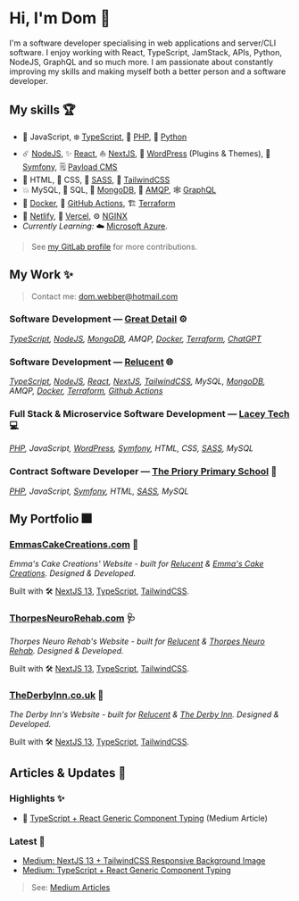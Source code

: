 # Hi, I'm Dom 👋

I'm a software developer specialising in web applications and server/CLI software.
I enjoy working with React, TypeScript, JamStack, APIs, Python, NodeJS, GraphQL and so much more.
I am passionate about constantly improving my skills and making myself both a better person and a software developer.

## My skills 🏆

- 📏 JavaScript, ❄️ [TypeScript][tech-typescript], 🐘 [PHP][tech-php], 🐍 [Python][tech-python]
- ☄️ [NodeJS][tech-nodejs], ✨ [React][tech-reactjs], ⛵ [NextJS][tech-nextjs], 🔌 [WordPress][tech-wordpress] (Plugins & Themes), 📖 [Symfony][tech-symfony], 🗒️ [Payload CMS][tech-payloadcms]
- 📝 HTML, 💄 CSS, 💍 [SASS][tech-sass], 🦑 [TailwindCSS][tech-tailwindcss]
- 💥 MySQL, 📃 SQL, 📑 [MongoDB][tech-mongodb], 📩 [AMQP][tech-amqp],  🕸️ [GraphQL][tech-graphql]
- 🐳 [Docker][tech-docker], 🏃 [GitHub Actions][tech-github-actions], 🏗️ [Terraform][tech-terraform]
- 🛒 [Netlify][tech-netlify], 🧰 [Vercel][tech-vercel], ⚙️ [NGINX][tech-nginx]
- *Currently Learning:* ☁️ [Microsoft Azure][tech-azure].

> See [my GitLab profile][] for more contributions.

## My Work ✨

> Contact me: <dom.webber@hotmail.com>

### **Software Development** — [Great Detail][work-greatdetail] ⚙️

*[TypeScript][tech-typescript],
[NodeJS][tech-nodejs],
[MongoDB][tech-mongodb],
AMQP,
[Docker][tech-docker],
[Terraform][tech-terraform],
[ChatGPT][tech-chatgpt]*

### **Software Development** — [Relucent][work-relucent] 🌐

*[TypeScript][tech-typescript],
[NodeJS][tech-nodejs],
[React][tech-reactjs],
[NextJS][tech-nextjs],
[TailwindCSS][tech-tailwindcss],
MySQL,
[MongoDB][tech-mongodb],
AMQP,
[Docker][tech-docker],
[Terraform][tech-terraform],
[Github Actions][tech-github-actions]*

### **Full Stack & Microservice Software Development** — [Lacey Tech][work-laceytech] 💻

*[PHP][tech-php],
JavaScript,
[WordPress][tech-wordpress],
[Symfony][tech-symfony],
HTML,
CSS,
[SASS][tech-sass],
MySQL*

### **Contract Software Developer** — [The Priory Primary School][work-thepriory] 🏫

*[PHP][tech-php],
JavaScript,
[Symfony][tech-symfony],
HTML,
[SASS][tech-sass],
MySQL*

<!--
### **Bar Management & Stock Control** — [The Derby Inn][work-thederbyinn] 🍷

*[TypeScript][tech-typescript],
[Python][tech-python],
[React][tech-reactjs],
[NextJS][tech-nextjs],
[TailwindCSS][tech-tailwindcss],
MySQL*
-->

## My Portfolio 🎆

<!--
### [Algorithms and Data Structures](https://github.com/domwebber/algorithms-and-data-structures) (Work In Progress) ⚙️

*Example implementations of various algorithms and data structures, built by myself.*

Built with 🛠
[TypeScript][tech-typescript],
[Python][tech-python],
[Bash][tech-bash],
[PHP][tech-php],
[Go][tech-golang],
[Docker][tech-docker].
-->

### [EmmasCakeCreations.com][work-emmascakecreations] 🍰

*Emma's Cake Creations' Website - built for [Relucent][work-relucent] & [Emma's Cake Creations][work-emmascakecreations]. Designed & Developed.*

Built with 🛠
[NextJS 13][tech-nextjs],
[TypeScript][tech-typescript],
[TailwindCSS][tech-tailwindcss].

### [ThorpesNeuroRehab.com][work-thorpesneurorehab] 🩺

*Thorpes Neuro Rehab's Website - built for [Relucent][work-relucent] & [Thorpes Neuro Rehab][work-thorpesneurorehab]. Designed & Developed.*

Built with 🛠️
[NextJS 13][tech-nextjs],
[TypeScript][tech-typescript],
[TailwindCSS][tech-tailwindcss].

### [TheDerbyInn.co.uk][work-thederbyinn] 🍹

*The Derby Inn's Website - built for [Relucent][work-relucent] & [The Derby Inn][work-thederbyinn]. Designed & Developed.*

Built with 🛠
[NextJS 13][tech-nextjs],
[TypeScript][tech-typescript],
[TailwindCSS][tech-tailwindcss].

## Articles & Updates 📝

### Highlights ✨

- 🌠 [TypeScript + React Generic Component Typing][article-typescript-react-generics] (Medium Article)

### Latest 👋
<!-- BLOG-POST-LIST:START -->

- [Medium: NextJS 13 + TailwindCSS Responsive Background Image](https://medium.com/@dom.webber/nextjs-13-tailwindcss-responsive-background-image-eb8ead82ab4e?source=rss-7e4c514c9a3c------2)
- [Medium: TypeScript + React Generic Component Typing](https://medium.com/@dom.webber/typescript-react-generic-component-typing-d01f59d9375b?source=rss-7e4c514c9a3c------2)
<!-- BLOG-POST-LIST:END -->

> See: [Medium Articles][me-medium]

<!-- References: -->
<!-- Technologies: -->
[tech-typescript]: https://www.typescriptlang.org "TypeScript's Website"
[tech-nodejs]: https://nodejs.org "NodeJS' Website"
[tech-reactjs]: https://reactjs.org "ReactJS' Website"
[tech-nextjs]: https://nextjs.org "NextJS' Website"
[tech-python]: https://www.python.org "Python's Website"
[tech-php]: https://www.php.net "PHP's Website"
[tech-symfony]: https://symfony.com "Symfony's Website"
[tech-wordpress]: https://wordpress.org "WordPress' Website"
[tech-sass]: https://sass-lang.com "Sass' Website"
[tech-golang]: https://go.dev "Go's Website"
[tech-docker]: https://www.docker.com "Docker's Website"
[tech-tailwindcss]: https://tailwindcss.com "TailwindCSS' Website"
[tech-bash]: https://www.gnu.org/software/bash/ "Bash's Website"
[tech-mongodb]: https://www.mongodb.com/ "MongoDB's Website"
[tech-github-actions]: https://github.com/features/actions "GitHub Actions Feature Page"
[tech-netlify]: https://www.netlify.com/ "Netlify's Website"
[tech-nginx]: https://nginx.org/ "NGINX's Website"
[tech-payloadcms]: https://payloadcms.com/ "Payload CMS' Website"
[tech-vercel]: https://vercel.com "Vercel's Website"
[tech-chatgpt]: https://openai.com/blog/chatgpt "ChatGPT's Website"
[tech-graphql]: https://graphql.org/ "The GraphQL Specification's Website"
[tech-amqp]: https://www.amqp.org/ "The AMQP Specification's Website"
[tech-terraform]: https://www.terraform.io/ "Terraform by Hashicorp's Website"
[tech-azure]: https://azure.microsoft.com/ "Microsoft Azure's Website"

<!-- Work References: -->
[work-greatdetail]: https://awesome-golf.com/ "Awesome Golf (by Great Detail) Website"
[work-emmascakecreations]: https://emmascakecreations.com "Emma's Cake Creations' Website"
[work-thorpesneurorehab]: https://thorpesneurorehab.com "Thorpes Neuro Rehab's Website"
[work-relucent]: https://github.com/RelucentDev "Relucent's GitHub Profile"
[work-thederbyinn]: https://thederbyinn.co.uk "The Derby Inn's Website"
[work-laceytech]: https://lacey-tech.com "Lacey Tech's Website"
[work-thepriory]: https://www.theprioryprimaryschool.org.uk "The Priory Primary School's Website"

<!-- Featured Articles: -->
[article-typescript-react-generics]: https://medium.com/p/d01f59d9375b "TypeScript + React Generic Component Typing"

<!-- Personal Links: -->
[my GitLab profile]: https://gitlab.com/domwebber "My GitLab Profile"
[me-medium]: https://medium.com/@dom.webber "My Medium Profile"
